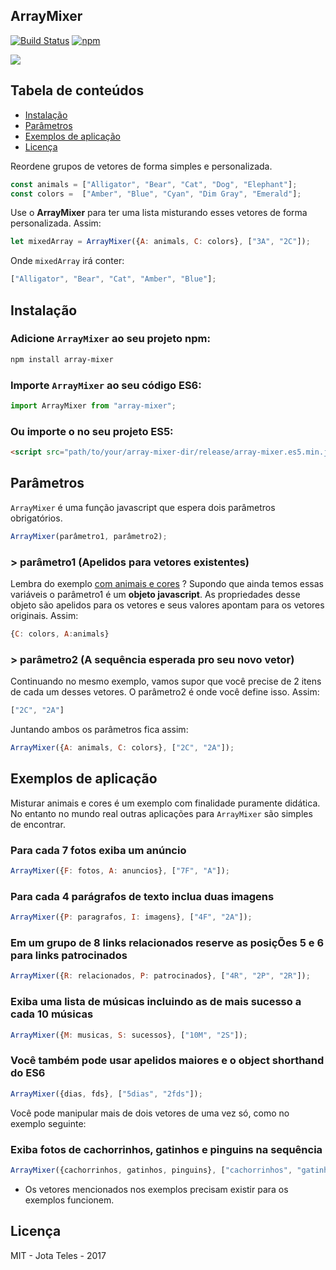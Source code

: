 ## ArrayMixer

[![Build Status](https://travis-ci.org/teles/array-mixer.svg?branch=master)](https://travis-ci.org/teles/array-mixer)
[![npm](https://img.shields.io/npm/v/array-mixer.svg)]()

<img src="https://s26.postimg.org/m0r34qpjt/kitchen-blender.png" align="center">

## Tabela de conteúdos

* [Instalação](#instalação)
* [Parâmetros](#parâmetros)
* [Exemplos de aplicação](#exemplos-de-aplicação)
* [Licença](#licença)


Reordene grupos de vetores de forma simples e personalizada.

```javascript 
const animals = ["Alligator", "Bear", "Cat", "Dog", "Elephant"];
const colors =  ["Amber", "Blue", "Cyan", "Dim Gray", "Emerald"]; 
```

Use o **ArrayMixer** para ter uma lista misturando esses vetores de forma personalizada. Assim:
 
```javascript 
let mixedArray = ArrayMixer({A: animals, C: colors}, ["3A", "2C"]);  
``` 

Onde `mixedArray` irá conter:

```javascript
["Alligator", "Bear", "Cat", "Amber", "Blue"];
```

## Instalação

### Adicione `ArrayMixer` ao seu projeto npm:

```bash
npm install array-mixer
```

### Importe `ArrayMixer` ao seu código ES6:

```javascript
import ArrayMixer from "array-mixer";
```

### Ou importe o no seu projeto ES5:

```html
<script src="path/to/your/array-mixer-dir/release/array-mixer.es5.min.js"></script>
```

## Parâmetros

`ArrayMixer` é uma função javascript que espera dois parâmetros obrigatórios.

```javascript 
ArrayMixer(parâmetro1, parâmetro2);
```

### > parâmetro1 (Apelidos para vetores existentes)

Lembra do exemplo [com animais e cores](#arraymixer) ? Supondo que ainda temos essas variáveis o parâmetro1 é um **objeto javascript**.
As propriedades desse objeto são apelidos para os vetores e seus valores apontam para os vetores originais. Assim:

```javascript 
{C: colors, A:animals}
```

### > parâmetro2 (A sequência esperada pro seu novo vetor)

Continuando no mesmo exemplo, vamos supor que você precise de 2 itens de cada um desses vetores. 
O parâmetro2 é onde você define isso. Assim:


```javascript 
["2C", "2A"]
```

Juntando ambos os parâmetros fica assim:

```javascript 
ArrayMixer({A: animals, C: colors}, ["2C", "2A"]);  
``` 

## Exemplos de aplicação 

Misturar animais e cores é um exemplo com finalidade puramente didática. No entanto no mundo real outras aplicações para `ArrayMixer` são simples de encontrar. 

### Para cada 7 fotos exiba um anúncio

```javascript 
ArrayMixer({F: fotos, A: anuncios}, ["7F", "A"]);            
```

### Para cada 4 parágrafos de texto inclua duas imagens

```javascript 
ArrayMixer({P: paragrafos, I: imagens}, ["4F", "2A"]);            
```

### Em um grupo de 8 links relacionados reserve as posiçÕes 5 e 6 para links patrocinados
 
```javascript 
ArrayMixer({R: relacionados, P: patrocinados}, ["4R", "2P", "2R"]);            
```
 
### Exiba uma lista de músicas incluindo as de mais sucesso a cada 10 músicas
 
```javascript 
ArrayMixer({M: musicas, S: sucessos}, ["10M", "2S"]);            
```

### Você também pode usar apelidos maiores e o object shorthand do ES6
 
```javascript 
ArrayMixer({dias, fds}, ["5dias", "2fds"]);            
```

Você pode manipular mais de dois vetores de uma vez só, como no exemplo seguinte:

 
### Exiba fotos de cachorrinhos, gatinhos e pinguins na sequência

```javascript 
ArrayMixer({cachorrinhos, gatinhos, pinguins}, ["cachorrinhos", "gatinhos", "pinguins"]);            
``` 

* Os vetores mencionados nos exemplos precisam existir para os exemplos funcionem.
 
## Licença

MIT - Jota Teles - 2017
